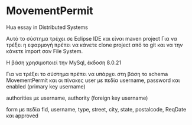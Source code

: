 # MovementPermit
Hua essay in Distributed Systems

Αυτό το σύστημα τρέχει σε Eclipse IDE και είναι maven project 
Για να τρέξει η εφαρμογή πρέπει να κάνετε clone project από το git και να την κάνετε import 
σαν File System.  

Η βάση χρησιμοποιεί την MySql, έκδοση 8.0.21

Για να τρέξει το σύστημα πρέπει να υπάρχει στη βάση το schema MovementPermit και οι πίνακες 
user με πεδία username, password και enabled (primary key username)

authorities με username, authority (foreign key username)

form με πεδία fid, username, type, street, city, state, postalcode, ReqDate και approved 
